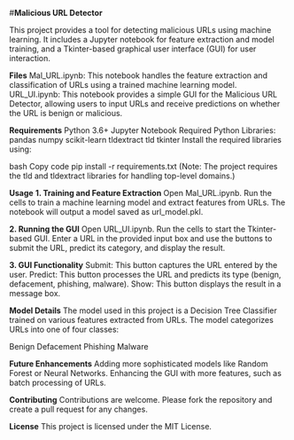 #**Malicious URL Detector**

This project provides a tool for detecting malicious URLs using machine learning. It includes a Jupyter notebook for feature extraction and model training, and a Tkinter-based graphical user interface (GUI) for user interaction.

**Files**
Mal_URL.ipynb: This notebook handles the feature extraction and classification of URLs using a trained machine learning model.
URL_UI.ipynb: This notebook provides a simple GUI for the Malicious URL Detector, allowing users to input URLs and receive predictions on whether the URL is benign or malicious.

**Requirements**
Python 3.6+
Jupyter Notebook
Required Python Libraries:
pandas
numpy
scikit-learn
tldextract
tld
tkinter
Install the required libraries using:

bash
Copy code
pip install -r requirements.txt
(Note: The project requires the tld and tldextract libraries for handling top-level domains.)

**Usage**
**1. Training and Feature Extraction**
Open Mal_URL.ipynb.
Run the cells to train a machine learning model and extract features from URLs.
The notebook will output a model saved as url_model.pkl.

**2. Running the GUI**
Open URL_UI.ipynb.
Run the cells to start the Tkinter-based GUI.
Enter a URL in the provided input box and use the buttons to submit the URL, predict its category, and display the result.

**3. GUI Functionality**
Submit: This button captures the URL entered by the user.
Predict: This button processes the URL and predicts its type (benign, defacement, phishing, malware).
Show: This button displays the result in a message box.

**Model Details**
The model used in this project is a Decision Tree Classifier trained on various features extracted from URLs. The model categorizes URLs into one of four classes:

Benign
Defacement
Phishing
Malware

**Future Enhancements**
Adding more sophisticated models like Random Forest or Neural Networks.
Enhancing the GUI with more features, such as batch processing of URLs.

**Contributing**
Contributions are welcome. Please fork the repository and create a pull request for any changes.

**License**
This project is licensed under the MIT License.
